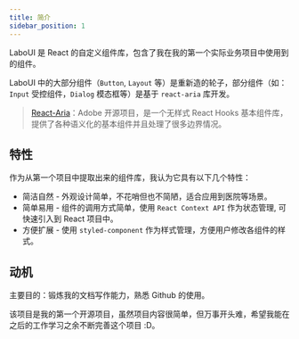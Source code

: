 ```yaml
---
title: 简介
sidebar_position: 1
---
```


LaboUI 是 React 的自定义组件库，包含了我在我的第一个实际业务项目中使用到的组件。

LaboUI 中的大部分组件（`Button`, `Layout` 等）是重新造的轮子，部分组件（如：`Input` 受控组件，`Dialog` 模态框等）是基于 `react-aria` 库开发。

> [React-Aria](https://react-spectrum.adobe.com/react-aria/index.html)：Adobe 开源项目，是一个无样式 React Hooks 基本组件库，提供了各种语义化的基本组件并且处理了很多边界情况。

## 特性

作为从第一个项目中提取出来的组件库，我认为它具有以下几个特性：

- 简洁自然 - 外观设计简单，不花哨但也不简陋，适合应用到医院等场景。
- 简单易用 - 组件的调用方式简单，使用 `React Context API` 作为状态管理, 可快速引入到 React 项目中。
- 方便扩展 - 使用 `styled-component` 作为样式管理，方便用户修改各组件的样式。

## 动机

主要目的：锻炼我的文档写作能力，熟悉 Github 的使用。

该项目是我的第一个开源项目，虽然项目内容很简单，但万事开头难，希望我能在之后的工作学习之余不断完善这个项目 :D。
